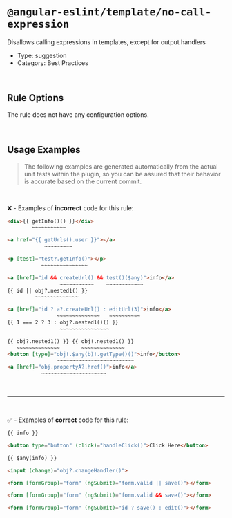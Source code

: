<!--

  DO NOT EDIT.

  This markdown file was autogenerated using a mixture of the following files as the source of truth for its data:
  - ../../src/rules/no-call-expression.ts
  - ../../tests/rules/no-call-expression/cases.ts

  In order to update this file, it is therefore those files which need to be updated, as well as potentially the generator script:
  - ../../../../tools/scripts/generate-rule-docs.ts

-->

# `@angular-eslint/template/no-call-expression`

Disallows calling expressions in templates, except for output handlers

- Type: suggestion
- Category: Best Practices

<br>

## Rule Options

The rule does not have any configuration options.

<br>

## Usage Examples

> The following examples are generated automatically from the actual unit tests within the plugin, so you can be assured that their behavior is accurate based on the current commit.

<br>

❌ - Examples of **incorrect** code for this rule:

```html
<div>{{ getInfo()() }}</div>
        ~~~~~~~~~~~
```

```html
<a href="{{ getUrls().user }}"></a>
            ~~~~~~~~~
```

```html
<p [test]="test?.getInfo()"></p>
           ~~~~~~~~~~~~~~~
```

```html
<a [href]="id && createUrl() && test()($any)">info</a>
                 ~~~~~~~~~~~    ~~~~~~~~~~~~
{{ id || obj?.nested1() }}
         ~~~~~~~~~~~~~~
```

```html
<a [href]="id ? a?.createUrl() : editUrl(3)">info</a>
                ~~~~~~~~~~~~~~   ~~~~~~~~~~
{{ 1 === 2 ? 3 : obj?.nested1()() }}
                 ~~~~~~~~~~~~~~~~
```

```html
{{ obj?.nested1() }} {{ obj!.nested1() }}
   ~~~~~~~~~~~~~~       ~~~~~~~~~~~~~~
<button [type]="obj!.$any(b)!.getType()()">info</button>
                ~~~~~~~~~~~~~~~~~~~~~~~~~
<a [href]="obj.propertyA?.href()">info</a>
           ~~~~~~~~~~~~~~~~~~~~~
```

<br>

---

<br>

✅ - Examples of **correct** code for this rule:

```html
{{ info }}
```

```html
<button type="button" (click)="handleClick()">Click Here</button>
```

```html
{{ $any(info) }}
```

```html
<input (change)="obj?.changeHandler()">
```

```html
<form [formGroup]="form" (ngSubmit)="form.valid || save()"></form>
```

```html
<form [formGroup]="form" (ngSubmit)="form.valid && save()"></form>
```

```html
<form [formGroup]="form" (ngSubmit)="id ? save() : edit()"></form>
```
